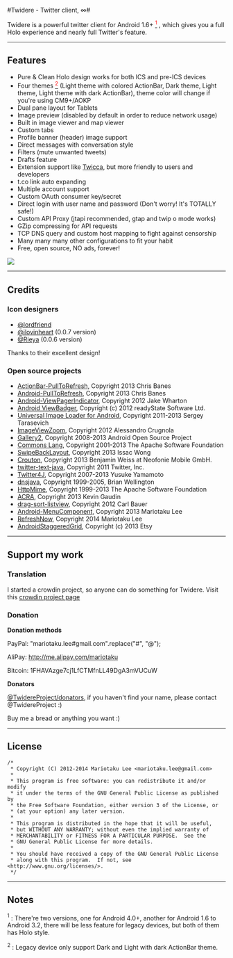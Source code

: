 #Twidere - Twitter client, ∞#

Twidere is a powerful twitter client for Android 1.6+ [<sup><font color=red>1</font></sup>](#note1) , which gives you a full Holo experience and nearly full Twitter's feature.

---

## Features ##

* Pure & Clean Holo design works for both ICS and pre-ICS devices
* Four themes [<sup><font color=red>2</font></sup>](#note2) (Light theme with colored ActionBar, Dark theme, Light theme, Light theme with dark ActionBar), theme color will change if you're using CM9+/AOKP
* Dual pane layout for Tablets
* Image preview (disabled by default in order to reduce network usage)
* Built in image viewer and map viewer
* Custom tabs
* Profile banner (header) image support
* Direct messages with conversation style
* Filters (mute unwanted tweets)
* Drafts feature
* Extension support like [Twicca](http://twicca.r246.jp/), but more friendly to users and developers
* t.co link auto expanding
* Multiple account support
* Custom OAuth consumer key/secret
* Direct login with user name and password (Don't worry! It's TOTALLY safe!)
* Custom API Proxy (jtapi recommended, gtap and twip o mode works)
* GZip compressing for API requests
* TCP DNS query and custom host mapping to fight against censorship
* Many many many other configurations to fit your habit
* Free, open source, NO ads, forever!

<a href="https://play.google.com/store/apps/details?id=org.mariotaku.twidere"><img src="http://www.android.com/images/brand/get_it_on_play_logo_large.png"/></a>

---

## Credits ##

### Icon designers ###

* [@lordfriend](https://twitter.com/#!/lordfriend)
* [@ilovinheart](https://twitter.com/#!/ilovinheart) (0.0.7 version)
* [@Rieya](https://twitter.com/#!/Rieya) (0.0.6 version)

Thanks to their excellent design!

### Open source projects ###

* [ActionBar-PullToRefresh](https://github.com/chrisbanes/ActionBar-PullToRefresh), Copyright 2013 Chris Banes
* [Android-PullToRefresh](https://github.com/chrisbanes/Android-PullToRefresh), Copyright 2013 Chris Banes
* [Android-ViewPagerIndicator](https://github.com/JakeWharton/Android-ViewPagerIndicator/), Copyright 2012 Jake Wharton
* [Android ViewBadger](https://github.com/jgilfelt/android-viewbadger), Copyright (c) 2012 readyState Software Ltd.
* [Universal Image Loader for Android](https://github.com/nostra13/Android-Universal-Image-Loader), Copyright 2011-2013 Sergey Tarasevich
* [ImageViewZoom](https://github.com/sephiroth74/ImageViewZoom), Copyright 2012 Alessandro Crugnola
* [Gallery2](https://android.googlesource.com/platform/packages/apps/Gallery2), Copyright 2008-2013 Android Open Source Project
* [Commons Lang](http://commons.apache.org/proper/commons-lang/), Copyright 2001-2013 The Apache Software Foundation
* [SwipeBackLayout](https://github.com/Issacw0ng/SwipeBackLayout), Copyright 2013 Issac Wong
* [Crouton](https://github.com/keyboardsurfer/Crouton), Copyright 2013 Benjamin Weiss at Neofonie Mobile GmbH.
* [twitter-text-java](https://github.com/twitter/twitter-text-java), Copyright 2011 Twitter, Inc.
* [Twitter4J](https://github.com/yusuke/twitter4j), Copyright 2007-2013 Yusuke Yamamoto
* [dnsjava](http://www.xbill.org/dnsjava/), Copyright 1999-2005, Brian Wellington
* [HttpMime](http://hc.apache.org/httpcomponents-client-ga/httpmime/), Copyright 1999-2013 The Apache Software Foundation
* [ACRA](http://github.com/ACRA/acra), Copyright 2013 Kevin Gaudin
* [drag-sort-listview](https://github.com/bauerca/drag-sort-listview), Copyright 2012 Carl Bauer
* [Android-MenuComponent](https://github.com/mariotaku/Android-MenuComponent), Copyright 2013 Mariotaku Lee
* [RefreshNow](https://github.com/mariotaku/RefreshNow), Copyright 2014 Mariotaku Lee
* [AndroidStaggeredGrid](https://github.com/etsy/AndroidStaggeredGrid), Copyright (c) 2013 Etsy

---

## Support my work ##

### Translation ###

I started a crowdin project, so anyone can do something for Twidere. Visit this [crowdin project page](http://crowdin.net/project/twidere)

### Donation ###

**Donation methods**

PayPal: "mariotaku.lee#gmail.com".replace("#", "@");

AliPay: http://me.alipay.com/mariotaku

Bitcoin: 1FHAVAzge7cj1LfCTMfnLL49DgA3mVUCuW

**Donators**

[@TwidereProject/donators](https://twitter.com/TwidereProject/lists/donators), if you haven't find your name, please contact @TwidereProject :)

Buy me a bread or anything you want :)

---

## License ##


    /*
     * Copyright (C) 2012-2014 Mariotaku Lee <mariotaku.lee@gmail.com>
     *
     * This program is free software: you can redistribute it and/or modify
     * it under the terms of the GNU General Public License as published by
     * the Free Software Foundation, either version 3 of the License, or
     * (at your option) any later version.
     *
     * This program is distributed in the hope that it will be useful,
     * but WITHOUT ANY WARRANTY; without even the implied warranty of
     * MERCHANTABILITY or FITNESS FOR A PARTICULAR PURPOSE.  See the
     * GNU General Public License for more details.
     *
     * You should have received a copy of the GNU General Public License
     * along with this program.  If not, see <http://www.gnu.org/licenses/>.
     */

---

## Notes ##

<a name="note1" id="md-anchor"><sup>1</sup></a> : There're two versions, one for Android 4.0+, another for Android 1.6 to Android 3.2, there will be less feature for legacy devices, but both of them has Holo style.

<a name="note2" id="md-anchor"><sup>2</sup></a> : Legacy device only support Dark and Light with dark ActionBar theme.